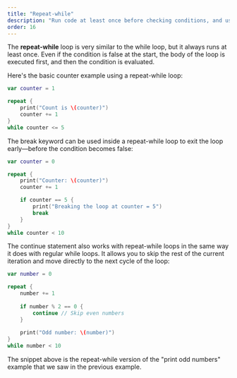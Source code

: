 ```yaml
---
title: "Repeat-while"
description: "Run code at least once before checking conditions, and use break or continue to control execution flow."
order: 16
---
```



The **repeat-while** loop is very similar to the while loop, but it always runs at least once. Even if the condition is false at the start, the body of the loop is executed first, and then the condition is evaluated. 

Here's the basic counter example using a repeat-while loop:


```swift
var counter = 1

repeat {
    print("Count is \(counter)")
    counter += 1
} 
while counter <= 5
```

The break keyword can be used inside a repeat-while loop to exit the loop early—before the condition becomes false:


```swift
var counter = 0

repeat {
    print("Counter: \(counter)")
    counter += 1

    if counter == 5 {
        print("Breaking the loop at counter = 5")
        break
    }
} 
while counter < 10
```

The continue statement also works with repeat-while loops in the same way it does with regular while loops. It allows you to skip the rest of the current iteration and move directly to the next cycle of the loop:

```swift
var number = 0

repeat {
    number += 1
    
    if number % 2 == 0 {
        continue // Skip even numbers
    }
    
    print("Odd number: \(number)")
} 
while number < 10
```

The snippet above is the repeat-while version of the "print odd numbers" example that we saw in the previous example. 